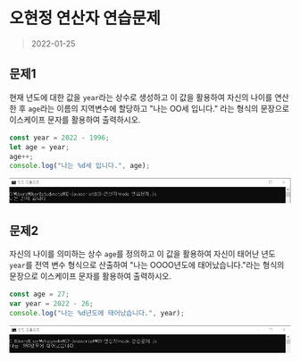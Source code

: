 # 오현정 연산자 연습문제

> 2022-01-25

## 문제1

현재 년도에 대한 값을 `year`라는 상수로 생성하고 이 값을 활용하여 자신의 나이를 연산한 후 `age`라는 이름의 지역변수에 할당하고 "나는 OO세 입니다." 라는 형식의 문장으로 이스케이프 문자를 활용하여 출력하시오.

```javascript
const year = 2022 - 1996;
let age = year;
age++;
console.log("나는 %d세 입니다.", age);
```
![문제1결과](res/q1.png)

## 문제2

자신의 나이를 의미하는 상수 `age`를 정의하고 이 값을 활용하여 자신이 태어난 년도 `year`를 전역 변수 형식으로 산출하여 "나는 OOOO년도에 태어났습니다."라는 형식의 문장으로 이스케이프 문자를 활용하여 출력하시오.

```javascript
const age = 27;
var year = 2022 - 26;
console.log("나는 %d년도에 태어났습니다.", year);
```
![문제2결과](res/q2.png)